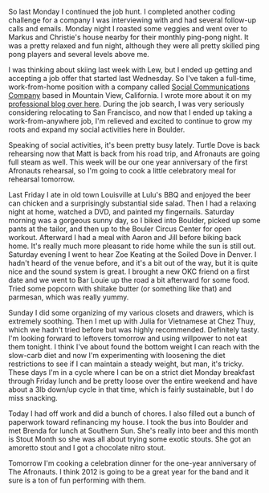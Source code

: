 So last Monday I continued the job hunt. I completed another coding challenge for a company I was interviewing with and had several follow-up calls and emails. Monday night I roasted some veggies and went over to Markus and Christie's house nearby for their monthly ping-pong night. It was a pretty relaxed and fun night, although they were all pretty skilled ping pong players and several levels above me.

I was thinking about skiing last week with Lew, but I ended up getting and accepting a job offer that started last Wednesday. So I've taken a full-time, work-from-home position with a company called [Social Communications Company](http://sococo.com) based in Mountain View, California. I wrote more about it on my [professional blog over here](/problog/2012/02/noding-for-sococo). During the job search, I was very seriously considering relocating to San Francisco, and now that I ended up taking a work-from-anywhere job, I'm relieved and excited to continue to grow my roots and expand my social activities here in Boulder.

Speaking of social activities, it's been pretty busy lately. Turtle Dove is back rehearsing now that Matt is back from his road trip, and Afronauts are going full steam as well. This week will be our one year anniversary of the first Afronauts rehearsal, so I'm going to cook a little celebratory meal for rehearsal tomorrow.

Last Friday I ate in old town Louisville at Lulu's BBQ and enjoyed the beer can chicken and a surprisingly substantial side salad. Then I had a relaxing night at home, watched a DVD, and painted my fingernails. Saturday morning was a gorgeous sunny day, so I biked into Boulder, picked up some pants at the tailor, and then up to the Bouler Circus Center for open workout. Afterward I had a meal with Aaron and Jill before biking back home. It's really much more pleasant to ride home while the sun is still out. Saturday evening I went to hear Zoe Keating at the Soiled Dove in Denver. I hadn't heard of the venue before, and it's a bit out of the way, but it is quite nice and the sound system is great. I brought a new OKC friend on a first date and we went to Bar Louie up the road a bit afterward for some food. Tried some popcorn with shitake butter (or something like that) and parmesan, which was really yummy.

Sunday I did some organizing of my various closets and drawers, which is extremely soothing. Then I met up with Julia for Vietnamese at Chez Thuy, which we hadn't tried before but was highly recommended. Definitely tasty. I'm looking forward to leftovers tomorrow and using willpower to not eat them tonight. I think I've about found the bottom weight I can reach with the slow-carb diet and now I'm experimenting with loosening the diet restrictions to see if I can maintain a steady weight, but man, it's tricky. These days I'm in a cycle where I can be on a strict diet Monday breakfast through Friday lunch and be pretty loose over the entire weekend and have about a 3lb down/up cycle in that time, which is fairly sustainable, but I do miss snacking.

Today I had off work and did a bunch of chores. I also filled out a bunch of paperwork toward refinancing my house. I took the bus into Boulder and met Brenda for lunch at Southern Sun. She's really into beer and this month is Stout Month so she was all about trying some exotic stouts. She got an amoretto stout and I got a chocolate nitro stout.

Tomorrow I'm cooking a celebration dinner for the one-year anniversary of The Afronauts. I think 2012 is going to be a great year for the band and it sure is a ton of fun performing with them.
